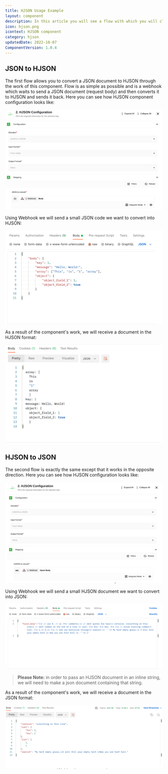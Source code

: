 ```yaml
---
title: HJSON Usage Example
layout: component
description: In this article you will see a flow with which you will clearly see how and where the HJSON component is used.
icon: hjson.png
icontext: HJSON component
category: hjson
updatedDate: 2022-10-07
ComponentVersion: 1.0.4
---
```


## JSON to HJSON

The first flow allows you to convert a JSON document to HJSON through the work of this component. Flow is as simple as possible and is a webhook which waits to send a JSON document (request body) and then converts it to HJSON and sends it back. Here you can see how HJSON component configuration looks like:

![JSON to HJSON 1](img/json-to-hjson-1.png)

Using Webhook we will send a small JSON code we want to convert into HJSON:

![JSON to HJSON 2](img/json-to-hjson-2.png)

As a result of the component's work, we will receive a document in the HJSON format:

![JSON to HJSON 3](img/json-to-hjson-3.png)

## HJSON to JSON

The second flow is exactly the same except that it works in the opposite direction. Here you can see how HJSON configuration looks like:

![HJSON to JSON 1](img/hjson-to-json-1.png)

Using Webhook we will send a small HJSON document we want to convert into JSON:

![HJSON to JSON 2](img/hjson-to-json-2.png)

> **Please Note:** in order to pass an HJSON document in an inline string, we will need to make a json document containing that string.

As a result of the component's work, we will receive a document in the JSON format:

![HJSON to JSON 3](img/hjson-to-json-3.png)
